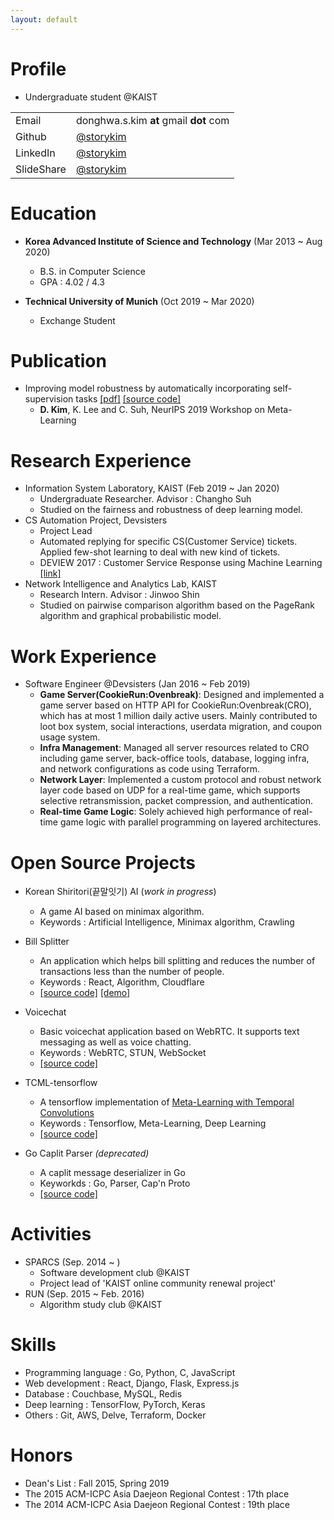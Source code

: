 ```yaml
---
layout: default
---
```

# Profile
* Undergraduate student @KAIST

|         |           |
|:-------------|:------------------|
| Email           | donghwa.s.kim **at** gmail **dot** com  |
| Github | [@storykim](https://github.com/storykim)   |
| LinkedIn           | [@storykim](https://linkedin.com/in/storykim)      |
| SlideShare           | [@storykim](https://www.slideshare.net/storykim) |

# Education
* **Korea Advanced Institute of Science and Technology** (Mar 2013 ~ Aug 2020)
  * B.S. in Computer Science
  * GPA : 4.02 / 4.3

* **Technical University of Munich** (Oct 2019 ~ Mar 2020)
  * Exchange Student

# Publication
* Improving model robustness by automatically incorporating self-supervision tasks [[pdf]](http://metalearning.ml/2019/papers/metalearn2019-kim.pdf) [[source code]](https://github.com/storykim/robustness-self-supervision)
  * **D. Kim**, K. Lee and C. Suh, NeurIPS 2019 Workshop on Meta-Learning

# Research Experience
* Information System Laboratory, KAIST (Feb 2019 ~ Jan 2020)
  * Undergraduate Researcher. Advisor : Changho Suh
  * Studied on the fairness and robustness of deep learning model.
* CS Automation Project, Devsisters
  * Project Lead
  * Automated replying for specific CS(Customer Service) tickets. Applied few-shot learning to deal with new kind of tickets.
  * DEVIEW 2017 : Customer Service Response using Machine Learning [[link]](https://deview.kr/2017/schedule/196?lang=en)
* Network Intelligence and Analytics Lab, KAIST
  * Research Intern. Advisor : Jinwoo Shin
  * Studied on pairwise comparison algorithm based on the PageRank algorithm and graphical probabilistic model.

# Work Experience
* Software Engineer @Devsisters (Jan 2016 ~ Feb 2019)
  * **Game Server(CookieRun:Ovenbreak)**: Designed and implemented a game server based on HTTP API for CookieRun:Ovenbreak(CRO), which has at most 1 million daily active users. Mainly contributed to loot box system, social interactions, userdata migration, and coupon usage system.
  * **Infra Management**: Managed all server resources related to CRO including game server, back-office tools, database, logging infra, and network configurations as code using Terraform.
  * **Network Layer**: Implemented a custom protocol and robust network layer code based on UDP for a real-time game, which supports selective retransmission, packet compression, and authentication.
  * **Real-time Game Logic**: Solely achieved high performance of real-time game logic with parallel programming on layered architectures.

# Open Source Projects
* Korean Shiritori(끝말잇기) AI (_work in progress_)
  * A game AI based on minimax algorithm.
  * Keywords : Artificial Intelligence, Minimax algorithm, Crawling

* Bill Splitter 
  * An application which helps bill splitting and reduces the number of transactions less than the number of people.
  * Keywords : React, Algorithm, Cloudflare
  * [[source code]](https://github.com/storykim/bill-splitter) [[demo]](https://dutchpay.donghwa.kim)

* Voicechat
  * Basic voicechat application based on WebRTC. It supports text messaging as well as voice chatting.
  * Keywords : WebRTC, STUN, WebSocket
  * [[source code]](https://github.com/storykim/voicechat)

* TCML-tensorflow
  * A tensorflow implementation of [Meta-Learning with Temporal Convolutions](https://arxiv.org/abs/1707.03141)
  * Keywords : Tensorflow, Meta-Learning, Deep Learning
  * [[source code]](https://github.com/devsisters/TCML-tensorflow)

* Go Caplit Parser _(deprecated)_
  * A caplit message deserializer in Go
  * Keyworkds : Go, Parser, Cap'n Proto
  * [[source code]](https://github.com/devsisters/go-caplit)

# Activities
* SPARCS (Sep. 2014 ~ )
  * Software development club @KAIST
  * Project lead of 'KAIST online community renewal project'
* RUN (Sep. 2015 ~ Feb. 2016)
  * Algorithm study club @KAIST

# Skills
* Programming language : Go, Python, C, JavaScript
* Web development : React, Django, Flask, Express.js
* Database : Couchbase, MySQL, Redis
* Deep learning : TensorFlow, PyTorch, Keras
* Others : Git, AWS, Delve, Terraform, Docker

# Honors
* Dean's List : Fall 2015, Spring 2019
* The 2015 ACM-ICPC Asia Daejeon Regional Contest : 17th place
* The 2014 ACM-ICPC Asia Daejeon Regional Contest : 19th place
